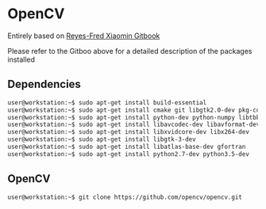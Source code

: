 # OpenCV

Entirely based on [Reyes-Fred Xiaomin Gitbook](https://reyes-fred.gitbooks.io/xiaomin/content/chapter1/installing-opencv-330-on-ubuntu-1604-lts.html)

Please refer to the Gitboo above for a detailed description of the packages installed

## Dependencies

```sh
user@workstation:~$ sudo apt-get install build-essential
user@workstation:~$ sudo apt-get install cmake git libgtk2.0-dev pkg-config libavcodec-dev libavformat-dev libswscale-dev
user@workstation:~$ sudo apt-get install python-dev python-numpy libtbb2 libtbb-dev libjpeg-dev libpng-dev libtiff-dev libjasper-dev libdc1394-22-dev
user@workstation:~$ sudo apt-get install libavcodec-dev libavformat-dev libswscale-dev libv4l-dev
user@workstation:~$ sudo apt-get install libxvidcore-dev libx264-dev
user@workstation:~$ sudo apt-get install libgtk-3-dev
user@workstation:~$ sudo apt-get install libatlas-base-dev gfortran
user@workstation:~$ sudo apt-get install python2.7-dev python3.5-dev
```

## OpenCV

```sh
user@workstation:~$ git clone https://github.com/opencv/opencv.git
```